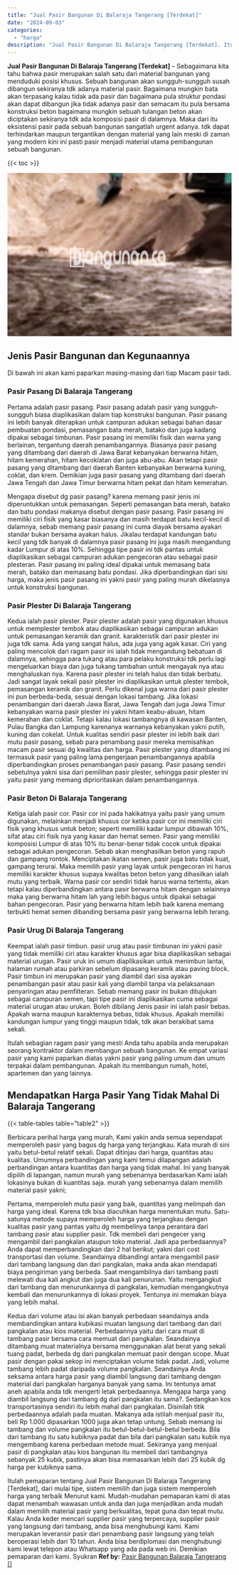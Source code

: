 ```yaml
---
title: "Jual Pasir Bangunan Di Balaraja Tangerang [Terdekat]"
date: "2024-09-03"
categories: 
  - "harga"
description: "Jual Pasir Bangunan Di Balaraja Tangerang [Terdekat]. Itulah pemaparan tentang Jual Pasir Bangunan Di Balaraja Tangerang [Terdekat], dari mulai tipe, siste..."
---
```


**Jual Pasir Bangunan Di Balaraja Tangerang \[Terdekat\]** – Sebagaimana kita tahu bahwa pasir merupakan salah satu dari material bangunan yang menduduki posisi khusus. Sebuah bangunan akan sungguh-sungguh susah dibangun sekiranya tdk adanya material pasir. Bagaimana mungkin bata akan terpasang kalau tidak ada pasir dan bagaimana pula struktur pondasi akan dapat dibangun jika tidak adanya pasir dan semacam itu pula bersama konstruksi beton bagaimana mungkin sebuah tulangan beton akan diciptakan sekiranya tdk ada komposisi pasir di dalamnya. Maka dari itu eksistensi pasir pada sebuah bangunan sangatlah urgent adanya. tdk dapat terhindarkan maupun tergantikan dengan material yang lain meski di zaman yang modern kini ini pasti pasir menjadi material utama pembangunan sebuah bangunan.

{{< toc >}}

![Jual Pasir Bangunan Di Balaraja Tangerang [Terdekat]](/images/jual-pasir-bangunan-10.png)

## Jenis Pasir Bangunan dan Kegunaannya

Di bawah ini akan kami paparkan masing-masing dari tiap Macam pasir tadi.

### Pasir Pasang Di Balaraja Tangerang

Pertama adalah pasir pasang. Pasir pasang adalah pasir yang sungguh-sungguh biasa diaplikasikan dalam tiap konstruksi bangunan. Pasir pasang ini lebih banyak diterapkan untuk campuran adukan sebagai bahan dasar pembuatan pondasi, pemasangan bata merah, batako dan juga kadang dipakai sebagai timbunan. Pasir pasang ini memiliki fisik dan warna yang berlainan, tergantung daerah penambangannya. Biasanya pasir pasang yang ditambang dari daerah di Jawa Barat kebanyakan berwarna hitam, hitam kemerahan, hitam kecoklatan dan juga abu-abu. Akan tetapi pasir pasang yang ditambang dari daerah Banten kebanyakan berwarna kuning, coklat, dan krem. Demikian juga pasir pasang yang ditambang dari daerah Jawa Tengah dan Jawa Timur berwarna hitam pekat dan hitam kemerahan.

Mengapa disebut dg pasir pasang? karena memang pasir jenis ini diperuntukkan untuk pemasangan. Seperti pemasangan bata merah, batako dan batu pondasi makanya disebut dengan pasir pasang. Pasir pasang ini memiliki ciri fisik yang kasar biasanya dan masih terdapat batu kecil-kecil di dalamnya, sebab memang pasir pasang ini cuma diayak bersama ayakan standar bukan bersama ayakan halus. Jikalau terdapat kandungan batu kecil yang tdk banyak di dalamnya pasir pasang ini juga masih mengandung kadar Lumpur di atas 10%. Sehingga tipe pasir ini tdk pantas untuk diaplikasikan sebagai campuran adukan pengecoran atau sebagai pasir plesteran. Pasir pasang ini paling ideal dipakai untuk memasang bata merah, batako dan memasang batu pondasi. Jika diperbandingkan dari sisi harga, maka jenis pasir pasang ini yakni pasir yang paling murah dikelasnya untuk konstruksi bangunan.

### Pasir Plester Di Balaraja Tangerang

Kedua ialah pasir plester. Pasir plester adalah pasir yang digunakan khusus untuk memplester tembok atau diaplikasikan sebagai campuran adukan untuk pemasangan keramik dan granit. karakteristik dari pasir plester ini juga tdk sama. Ada yang sangat halus, ada juga yang agak kasar. Ciri yang paling mencolok dari ragam pasir ini ialah tidak mengandung bebatuan di dalamnya, sehingga para tukang atau para pelaku konstruksi tdk perlu lagi mengeluarkan biaya dan juga tukang tambahan untuk mengayak nya atau menghaluskan nya. Karena pasir plester ini telah halus dan tidak berbatu. Jadi sangat layak sekali pasir plester ini diaplikasikan untuk plester tembok, pemasangan keramik dan granit. Perlu dikenal juga warna dari pasir plester ini pun berbeda-beda, sesuai dengan lokasi tambang. Jika lokasi penambangan dari daerah Jawa Barat, Jawa Tengah dan juga Jawa Timur kebanyakan warna pasir plester ini yakni hitam keabu-abuan, hitam kemerahan dan coklat. Tetapi kalau lokasi tambangnya di kawasan Banten, Pulau Bangka dan Lampung karenanya warnanya kebanyakan yakni putih, kuning dan cokelat. Untuk kualitas sendiri pasir plester ini lebih baik dari mutu pasir pasang, sebab para penambang pasir mereka memisahkan macam pasir sesuai dg kwalitas dan harga. Pasir plester yang ditambang ini termasuk pasir yang paling lama pengerjaan penambangannya apabila diperbandingkan proses penambangan pasir pasang. Pasir pasang sendiri sebetulnya yakni sisa dari pemilihan pasir plester, sehingga pasir plester ini yaitu pasir yang memang diprioritaskan dalam penambangannya.

### Pasir Beton Di Balaraja Tangerang

Ketiga ialah pasir cor. Pasir cor ini pada hakikatnya yaitu pasir yang umum digunakan, melainkan menjadi khusus cor ketika pasir cor ini memiliki ciri fisik yang khusus untuk beton; seperti memiliki kadar lumpur dibawah 10%, sifat atau ciri fisik nya yang kasar dan hemat semen. Pasir yang memiliki komposisi Lumpur di atas 10% itu benar-benar tidak cocok untuk dipakai sebagai adukan pengecoran. Sebab akan menghasilkan beton yang rapuh dan gampang rontok. Menciptakan ikatan semen, pasir juga batu tidak kuat, gampang terurai. Maka memilih pasir yang layak untuk pengecoran ini harus memiliki karakter khusus supaya kwalitas beton beton yang dihasilkan ialah mutu yang terbaik. Warna pasir cor sendiri tidak harus warna tertentu, akan tetapi kalau diperbandingkan antara pasir berwarna hitam dengan selainnya maka yang berwarna hitam lah yang lebih bagus untuk dipakai sebagai bahan pengecoran. Pasir yang berwarna hitam lebih baik karena memang terbukti hemat semen dibanding bersama pasir yang berwarna lebih terang.

### Pasir Urug Di Balaraja Tangerang

Keempat ialah pasir timbun. pasir urug atau pasir timbunan ini yakni pasir yang tidak memiliki ciri atau karakter khusus agar bisa diaplikasikan sebagai material urugan. Pasir uruk ini umum diaplikasikan untuk menimbun lantai, halaman rumah atau parkiran sebelum dipasang keramik atau paving block. Pasir timbun ini merupakan pasir yang diambil dari sisa ayakan penambangan pasir atau pasir kali yang diambil tanpa via pelaksanaan penyaringan atau pemfilteran. Sebab memang pasir ini bukan ditujukan sebagai campuran semen, tapi tipe pasir ini diaplikasikan cuma sebagai material urugan atau urukan. Boleh dibilang Jenis pasir ini ialah pasir bebas. Apakah warna maupun karakternya bebas, tidak khusus. Apakah memiliki kandungan lumpur yang tinggi maupun tidak, tdk akan berakibat sama sekali.

Itulah sebagian ragam pasir yang mesti Anda tahu apabila anda merupakan seorang kontraktor dalam membangun sebuah bangunan. Ke empat variasi pasir yang kami paparkan diatas yakni pasir yang paling umum dan umum terpakai dalam pembangunan. Apakah itu membangun rumah, hotel, apartemen dan yang lainnya.

## Mendapatkan Harga Pasir Yang Tidak Mahal Di Balaraja Tangerang

{{< table-tables table="table2" >}}

Berbicara perihal harga yang murah, Kami yakin anda semua sependapat memperoleh pasir yang bagus dg harga yang terjangkau. Kata murah di sini yaitu betul-betul relatif sekali. Dapat ditinjau dari harga, quantitas atau kualitas. Umumnya perbandingan yang kami temui dilapangan adalah perbandingan antara kuantitas dan harga yang tidak mahal. Ini yang banyak dipilih di lapangan, namun murah yang sebenarnya berdasarkan Kami ialah lokasinya bukan di kuantitas saja. murah yang sebenarnya dalam memilih material pasir yakni;

Pertama, memperoleh mutu pasir yang baik, quantitas yang melimpah dan harga yang ideal. Karena tdk bisa diacuhkan harga menentukan mutu. Satu-satunya metode supaya memperoleh harga yang terjangkau dengan kualitas pasir yang pantas yaitu dg membelinya tanpa perantara dari tambang pasir atau supplier pasir. Tdk membeli dari pengecer yang mengambil dari pangkalan ataupun toko material. Jadi apa perbedaannya? Anda dapat memperbandingkan dari 2 hal berikut; yakni dari cost transportasi dan volume. Seandainya dibandingi antara mengambil pasir dari tambang langsung dan dari pangkalan, maka anda akan mendapati biaya pengiriman yang berbeda. Saat mengambilnya dari tambang pasti melewati dua kali angkut dan juga dua kali penurunan. Yaitu mengangkut dari tambang dan menurunkannya di pangkalan, kemudian mengangkutnya kembali dan menurunkannya di lokasi proyek. Tentunya ini memakan biaya yang lebih mahal.

Kedua dari volume atau isi akan banyak perbedaan seandainya anda membandingkan antara kubikasi muatan langsung dari tambang dan dari pangkalan atau kios material. Perbedaannya yaitu dari cara muat di tambang pasir bersama cara memuat dari pangkalan. Seandainya ditambang muat materialnya bersama menggunakan alat berat yang sekali tuang padat, berbeda dg dari pangkalan memuat pasir dengan scope. Muat pasir dengan pakai sekop ini menciptakan volume tidak padat. Jadi, volume tambang lebih padat daripada volume pangkalan. Seandainya Anda seksama antara harga pasir yang diambil langsung dari tambang dengan material dari pangkalan harganya banyak yang sama. Ini tentunya amat aneh apabila anda tdk mengerti letak perbedaannya. Mengapa harga yang diambil langsung dari tambang dg dari pangkalan itu sama?. Sedangkan kos transportasinya sendiri itu lebih mahal dari pangkalan. Disinilah titik perbedaannya adalah pada muatan. Makanya ada istilah menjual pasir itu, beli Rp 1.000 dipasarkan 1000 juga akan tetap untung. Sebab memang isi tambang dan volume pangkalan itu betul-betul-betul-betul berbeda. Bila dari tambang itu satu kubiknya padat dan bila dari pangkalan satu kubik nya mengembang karena perbedaan metode muat. Sekiranya yang menjual pasir di pangkalan atau kios bangunan itu membeli dari tambangnya sebanyak 25 kubik, pastinya akan bisa memasarkan lebih dari 25 kubik dg harga per kubiknya sama.

Itulah pemaparan tentang Jual Pasir Bangunan Di Balaraja Tangerang \[Terdekat\], dari mulai tipe, sistem memilih dan juga sistem memperoleh harga yang terbaik Menurut kami. Mudah-mudahan pemaparan kami di atas dapat menambah wawasan untuk anda dan juga menjadikan anda mudah dalam memilih material pasir yang berkualitas, tepat guna dan tepat mutu. Kalau Anda keder mencari supplier pasir yang terpercaya, supplier pasir yang langsung dari tambang, anda bisa menghubungi kami. Kami merupakan leveransir pasir dari penambang pasir langsung yang telah beroperasi lebih dari 10 tahun. Anda bisa berdiplomasi dan menghubungi kami lewat telepon atau Whatsapp yang ada pada web ini. Demikian pemaparan dari kami. Syukran
**Ref by:** [Pasir Bangunan Balaraja Tangerang []](https://id.wikipedia.org/wiki/Pasir)
